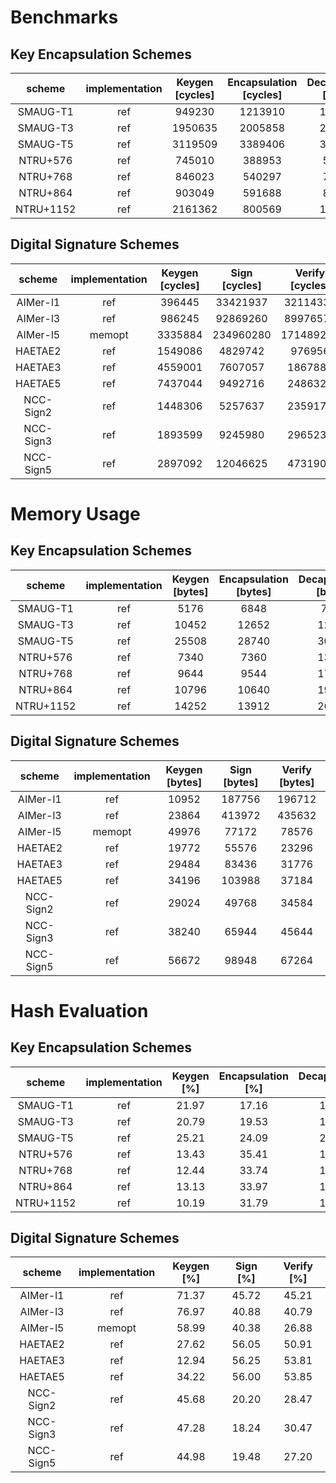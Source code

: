 # Benchmarks
## Key Encapsulation Schemes

|  scheme   | implementation | Keygen [cycles] | Encapsulation [cycles] | Decapsulation [cycles] | 
|:---------:|:--------------:|:---------------:|:----------------------:|:----------------------:|
| SMAUG-T1  |       ref      |      949230     |        1213910         |        1622068         |
| SMAUG-T3  |       ref      |     1950635     |        2005858         |        2473625         |
| SMAUG-T5  |       ref      |     3119509     |        3389406         |        3866477         |
| NTRU+576  |       ref      |      745010     |         388953         |         534554         |
| NTRU+768  |       ref      |      846023     |         540297         |         744154         |
| NTRU+864  |       ref      |      903049     |         591688         |         832962         |
| NTRU+1152 |       ref      |     2161362     |         800569         |        1169875         |

## Digital Signature Schemes

|  scheme   | implementation | Keygen [cycles] |      Sign [cycles]     |     Verify [cycles]    | 
|:---------:|:--------------:|:---------------:|:----------------------:|:----------------------:|
| AIMer-l1  |       ref      |     396445      |        33421937        |        32114337        |
| AIMer-l3  |       ref      |     986245      |        92869260        |        89976575        |
| AIMer-l5  |     memopt     |     3335884     |        234960280       |        171489263       |
|  HAETAE2  |       ref      |     1549086     |        4829742         |        976956          |
|  HAETAE3  |       ref      |     4559001     |        7607057         |        1867887         |
|  HAETAE5  |       ref      |     7437044     |        9492716         |        2486326         |
| NCC-Sign2 |       ref      |     1448306     |        5257637         |        2359179         |
| NCC-Sign3 |       ref      |     1893599     |        9245980         |        2965231         |
| NCC-Sign5 |       ref      |     2897092     |        12046625        |        4731909         |


# Memory Usage
## Key Encapsulation Schemes

|  scheme   | implementation | Keygen [bytes]  | Encapsulation [bytes]  | Decapsulation [bytes]  | 
|:---------:|:--------------:|:---------------:|:----------------------:|:----------------------:|
| SMAUG-T1  |       ref      |      5176       |          6848          |          7616          |
| SMAUG-T3  |       ref      |      10452      |          12652         |          12652         |
| SMAUG-T5  |       ref      |      25508      |          28740         |          30308         |
| NTRU+576  |       ref      |      7340       |          7360          |          13560         |
| NTRU+768  |       ref      |      9644       |          9544          |          17808         |
| NTRU+864  |       ref      |      10796      |          10640         |          19936         |
| NTRU+1152 |       ref      |      14252      |          13912         |          26304         |

## Digital Signature Schemes

|  scheme   | implementation | Keygen [bytes]  |      Sign [bytes]      |     Verify [bytes]     | 
|:---------:|:--------------:|:---------------:|:----------------------:|:----------------------:|
| AIMer-l1  |       ref      |      10952      |         187756         |         196712         |
| AIMer-l3  |       ref      |      23864      |         413972         |         435632         |
| AIMer-l5  |     memopt     |      49976      |         77172          |         78576          |
|  HAETAE2  |       ref      |      19772      |         55576          |         23296          |
|  HAETAE3  |       ref      |      29484      |         83436          |         31776          |
|  HAETAE5  |       ref      |      34196      |         103988         |         37184          |
| NCC-Sign2 |       ref      |      29024      |         49768          |         34584          |
| NCC-Sign3 |       ref      |      38240      |         65944          |         45644          |
| NCC-Sign5 |       ref      |      56672      |         98948          |         67264          |

# Hash Evaluation
## Key Encapsulation Schemes

|  scheme   | implementation | Keygen [%] | Encapsulation [%] | Decapsulation [%] | 
|:---------:|:--------------:|:----------:|:-----------------:|:-----------------:|
| SMAUG-T1  |       ref      |    21.97   |       17.16       |       16.93       |
| SMAUG-T3  |       ref      |    20.79   |       19.53       |       19.80       |
| SMAUG-T5  |       ref      |    25.21   |       24.09       |       24.53       |
| NTRU+576  |       ref      |    13.43   |       35.41       |       18.66       |
| NTRU+768  |       ref      |    12.44   |       33.74       |       17.59       |
| NTRU+864  |       ref      |    13.13   |       33.97       |       17.32       |
| NTRU+1152 |       ref      |    10.19   |       31.79       |       15.30       |

## Digital Signature Schemes

|  scheme   | implementation | Keygen [%] |  Sign [%] |  Verify [%]  | 
|:---------:|:--------------:|:----------:|:---------:|:------------:|
| AIMer-l1  |       ref      |    71.37   |   45.72   |     45.21    |
| AIMer-l3  |       ref      |    76.97   |   40.88   |     40.79    |
| AIMer-l5  |     memopt     |    58.99   |   40.38   |     26.88    |
|  HAETAE2  |       ref      |    27.62   |   56.05   |     50.91    |
|  HAETAE3  |       ref      |    12.94   |   56.25   |     53.81    |
|  HAETAE5  |       ref      |    34.22   |   56.00   |     53.85    |
| NCC-Sign2 |       ref      |    45.68   |   20.20   |     28.47    |
| NCC-Sign3 |       ref      |    47.28   |   18.24   |     30.47    |
| NCC-Sign5 |       ref      |    44.98   |   19.48   |     27.20    |